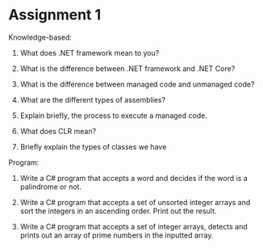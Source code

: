# Assignment 1

Knowledge-based:

1. What does .NET framework mean to you?

2. What is the difference between .NET framework and .NET Core?

3. What is the difference between managed code and unmanaged code?

4. What are the different types of assemblies?

5. Explain briefly, the process to execute a managed code.

6. What does CLR mean?

7. Briefly explain the types of classes we have

Program:

1. Write a C# program that accepts a word and decides if the word is a palindrome or not.

2. Write a C# program that accepts a set of unsorted integer arrays and sort the integers in an ascending order. Print out the result.

3. Write a C# program that accepts a set of integer arrays, detects and prints out an array of prime numbers in the inputted array.
